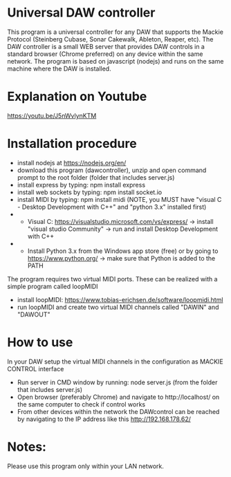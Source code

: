 # Universal DAW controller
This program is a universal controller for any DAW that supports the Mackie Protocol (Steinberg Cubase, Sonar Cakewalk, Ableton, Reaper, etc). The DAW controller is a small WEB server that provides DAW controls in a standard browser (Chrome preferred) on any device within the same network. The program is based on javascript (nodejs) and runs on the same machine where the DAW is installed.  

# Explanation on Youtube
https://youtu.be/J5nWvlynKTM

# Installation procedure
* install nodejs at https://nodejs.org/en/
* download this program (dawcontroller), unzip and open command prompt to the root folder (folder that includes server.js)
* install express by typing: npm install express
* install web sockets by typing: npm install socket.io
* install MIDI by typing: npm install midi (NOTE, you MUST have "visual C - Desktop Development with C++" and "python 3.x" installed first)
* * Visual C: https://visualstudio.microsoft.com/vs/express/ -> install "visual studio Community" -> run and install Desktop Development with C++
* * Install Python 3.x from the Windows app store (free) or by going to https://www.python.org/ -> make sure that Python is added to the PATH

The program requires two virtual MIDI ports. These can be realized with a simple program called loopMIDI
* install loopMIDI: https://www.tobias-erichsen.de/software/loopmidi.html
* run loopMIDI and create two virtual MIDI channels called "DAWIN" and "DAWOUT"

# How to use
In your DAW setup the virtual MIDI channels in the configuration as MACKIE CONTROL interface
* Run server in CMD window by running: node server.js (from the folder that includes server.js)
* Open browser (preferably Chrome) and navigate to http://localhost/ on the same computer to check if control works
* From other devices within the network the DAWcontrol can be reached by navigating to the IP address like this http://192.168.178.62/

# Notes:
Please use this program only within your LAN network. 

